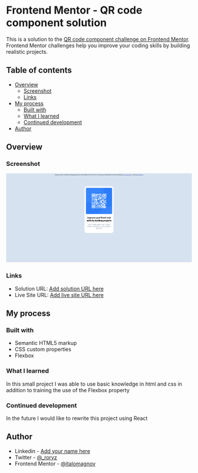 # Frontend Mentor - QR code component solution

This is a solution to the [QR code component challenge on Frontend Mentor](https://www.frontendmentor.io/challenges/qr-code-component-iux_sIO_H). Frontend Mentor challenges help you improve your coding skills by building realistic projects. 

## Table of contents

- [Overview](#overview)
  - [Screenshot](#screenshot)
  - [Links](#links)
- [My process](#my-process)
  - [Built with](#built-with)
  - [What I learned](#what-i-learned)
  - [Continued development](#continued-development)
- [Author](#author)

## Overview

### Screenshot

![](./screenshot/screenshot.png)

### Links

- Solution URL: [Add solution URL here](https://your-solution-url.com)
- Live Site URL: [Add live site URL here](https://your-live-site-url.com)

## My process

### Built with

- Semantic HTML5 markup
- CSS custom properties
- Flexbox

### What I learned

In this small project I was able to use basic knowledge in html and css in addition to training the use of the Flexbox property

### Continued development

In the future I would like to rewrite this project using React

## Author

- Linkedin - [Add your name here](www.linkedin.com/in/italomagnov)
- Twitter - [@_roryz](https://twitter.com/_roryz)
- Frontend Mentor - [@italomagnov](https://www.frontendmentor.io/profile/italomagnov)
